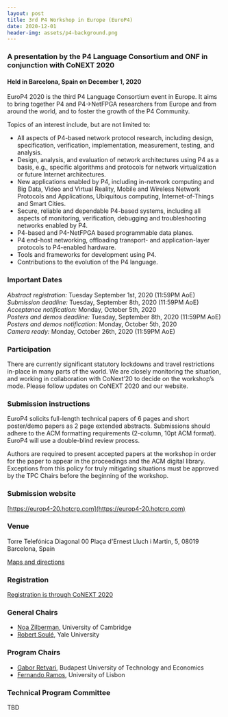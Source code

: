 ```yaml
---
layout: post
title: 3rd P4 Workshop in Europe (EuroP4)
date: 2020-12-01
header-img: assets/p4-background.png
---
```


### A presentation by the P4 Language Consortium and ONF in conjunction with CoNEXT 2020

#### Held in Barcelona, Spain on December 1, 2020

EuroP4 2020 is the third P4 Language Consortium event in Europe.
It aims to bring together P4 and P4->NetFPGA researchers from Europe and from around the world, and to foster the growth of the P4 Community.

Topics of an interest include, but are not limited to:
* All aspects of P4-based network protocol research, including design, specification, verification, implementation, measurement, testing, and analysis.
* Design, analysis, and evaluation of network architectures using P4 as a basis, e.g., specific algorithms and protocols for network virtualization or future Internet architectures.
* New applications enabled by P4, including in-network computing and Big Data, Video and Virtual Reality, Mobile and Wireless Network Protocols and Applications, Ubiquitous computing, Internet-of-Things and Smart Cities.
* Secure, reliable and dependable P4-based systems, including all aspects of monitoring, verification, debugging and troubleshooting networks enabled by P4.
* P4-based and P4-NetFPGA based programmable data planes.
* P4 end-host networking, offloading transport- and application-layer protocols to P4-enabled hardware.
* Tools and frameworks for development using P4.
* Contributions to the evolution of the P4 language.

### Important Dates

*Abstract registration:* Tuesday September 1st, 2020 (11:59PM AoE)\
*Submission deadline:* Tuesday, September 8th, 2020 (11:59PM AoE)\
*Acceptance notification:* Monday, October 5th, 2020\
*Posters and demos deadline:* Tuesday, September 8th, 2020 (11:59PM AoE)\
*Posters and demos notification:* Monday, October 5th, 2020\
*Camera ready:* Monday, October 26th, 2020 (11:59PM AoE)

### Participation

There are currently significant statutory lockdowns and travel restrictions in-place in many parts of the world. We are closely monitoring the situation, and working in collaboration with CoNext’20 to decide on the workshop’s mode. Please follow updates on CoNEXT 2020 and our website.

### Submission instructions

EuroP4 solicits full-length technical papers of 6 pages and short poster/demo papers as 2 page extended abstracts. Submissions should adhere to the ACM formatting requirements (2-column, 10pt ACM format). EuroP4 will use a double-blind review process.

Authors are required to present accepted papers at the workshop in order for the paper to appear in the proceedings and the ACM digital library. Exceptions from this policy for truly mitigating situations must be approved by the TPC Chairs before the beginning of the workshop.

### Submission website

[https://europ4-20.hotcrp.com](https://europ4-20.hotcrp.com)

### Venue

Torre Telefónica Diagonal 00
Plaça d'Ernest Lluch i Martin, 5,
08019 Barcelona, Spain

[Maps and directions](https://www.google.com/maps?f=q&source=embed&hl=en&geocode=&q=Plaça+Ernest+Lluch+i+Mart%C3%AD,+5,+08019+Barcelona,+Spain&aq=&sll=41.412056,2.220692&sspn=0.006686,0.012295&ie=UTF8&hq=&hnear=Plaça+d%27Ernest+Lluch+i+Martin,+5,+08019+Barcelona,+Cataluña,+Spain&t=m&z=14&iwloc=A)

### Registration
[Registration is through CoNEXT 2020](https://conferences2.sigcomm.org/co-next/2020/)

### General Chairs
* [Noa Zilberman](https://www.cl.cam.ac.uk/~nz247), University of Cambridge
* [Robert Soulé](http://www.cs.yale.edu/homes/soule), Yale University

### Program Chairs
* [Gabor Retvari](http://lendulet.tmit.bme.hu/~retvari), Budapest University of Technology and Economics
* [Fernando Ramos](http://fvramos.at.di.fc.ul.pt), University of Lisbon

### Technical Program Committee

TBD

